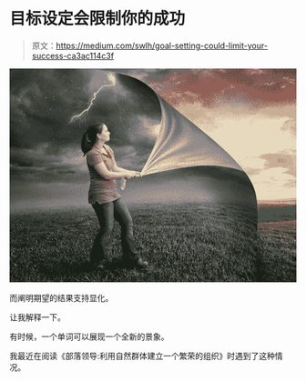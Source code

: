 # 目标设定会限制你的成功

> 原文：<https://medium.com/swlh/goal-setting-could-limit-your-success-ca3ac114c3f>

![](img/0e7d07dc4a77b1fe30d93fd6a903ac12.png)

而阐明期望的结果支持显化。

让我解释一下。

有时候，一个单词可以展现一个全新的景象。

我最近在阅读《部落领导:利用自然群体建立一个繁荣的组织》时遇到了这种情况。